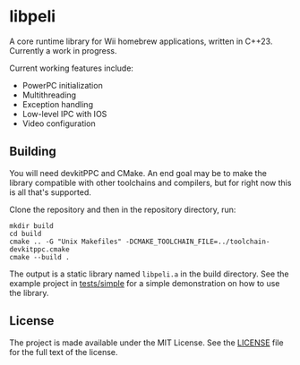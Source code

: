 # libpeli

A core runtime library for Wii homebrew applications, written in C++23. Currently a work in progress.

Current working features include:
- PowerPC initialization
- Multithreading
- Exception handling
- Low-level IPC with IOS
- Video configuration

## Building

You will need devkitPPC and CMake. An end goal may be to make the library compatible with other toolchains and compilers,
but for right now this is all that's supported.

Clone the repository and then in the repository directory, run:

```
mkdir build
cd build
cmake .. -G "Unix Makefiles" -DCMAKE_TOOLCHAIN_FILE=../toolchain-devkitppc.cmake
cmake --build .
```

The output is a static library named `libpeli.a` in the build directory. See the example project in [tests/simple](tests/simple)
for a simple demonstration on how to use the library.

## License

The project is made available under the MIT License. See the [LICENSE](LICENSE) file for the full text of the license.
